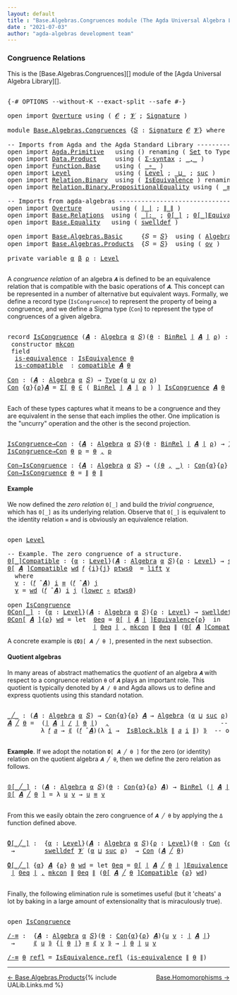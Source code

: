 ```yaml
---
layout: default
title : "Base.Algebras.Congruences module (The Agda Universal Algebra Library)"
date : "2021-07-03"
author: "agda-algebras development team"
---
```


### <a id="congruence-relations">Congruence Relations</a>

This is the [Base.Algebras.Congruences][] module of the [Agda Universal Algebra Library][].

<pre class="Agda">

<a id="333" class="Symbol">{-#</a> <a id="337" class="Keyword">OPTIONS</a> <a id="345" class="Pragma">--without-K</a> <a id="357" class="Pragma">--exact-split</a> <a id="371" class="Pragma">--safe</a> <a id="378" class="Symbol">#-}</a>

<a id="383" class="Keyword">open</a> <a id="388" class="Keyword">import</a> <a id="395" href="Overture.html" class="Module">Overture</a> <a id="404" class="Keyword">using</a> <a id="410" class="Symbol">(</a> <a id="412" href="Overture.Signatures.html#520" class="Generalizable">𝓞</a> <a id="414" class="Symbol">;</a> <a id="416" href="Overture.Signatures.html#522" class="Generalizable">𝓥</a> <a id="418" class="Symbol">;</a> <a id="420" href="Overture.Signatures.html#3171" class="Function">Signature</a> <a id="430" class="Symbol">)</a>

<a id="433" class="Keyword">module</a> <a id="440" href="Base.Algebras.Congruences.html" class="Module">Base.Algebras.Congruences</a> <a id="466" class="Symbol">{</a><a id="467" href="Base.Algebras.Congruences.html#467" class="Bound">𝑆</a> <a id="469" class="Symbol">:</a> <a id="471" href="Overture.Signatures.html#3171" class="Function">Signature</a> <a id="481" href="Overture.Signatures.html#520" class="Generalizable">𝓞</a> <a id="483" href="Overture.Signatures.html#522" class="Generalizable">𝓥</a><a id="484" class="Symbol">}</a> <a id="486" class="Keyword">where</a>

<a id="493" class="Comment">-- Imports from Agda and the Agda Standard Library ------------------------------</a>
<a id="575" class="Keyword">open</a> <a id="580" class="Keyword">import</a> <a id="587" href="Agda.Primitive.html" class="Module">Agda.Primitive</a>   <a id="604" class="Keyword">using</a> <a id="610" class="Symbol">()</a> <a id="613" class="Keyword">renaming</a> <a id="622" class="Symbol">(</a> <a id="624" href="Agda.Primitive.html#326" class="Primitive">Set</a> <a id="628" class="Symbol">to</a> <a id="631" class="Primitive">Type</a> <a id="636" class="Symbol">)</a>
<a id="638" class="Keyword">open</a> <a id="643" class="Keyword">import</a> <a id="650" href="Data.Product.html" class="Module">Data.Product</a>     <a id="667" class="Keyword">using</a> <a id="673" class="Symbol">(</a> <a id="675" href="Data.Product.html#916" class="Function">Σ-syntax</a> <a id="684" class="Symbol">;</a> <a id="686" href="Agda.Builtin.Sigma.html#236" class="InductiveConstructor Operator">_,_</a> <a id="690" class="Symbol">)</a>
<a id="692" class="Keyword">open</a> <a id="697" class="Keyword">import</a> <a id="704" href="Function.Base.html" class="Module">Function.Base</a>    <a id="721" class="Keyword">using</a> <a id="727" class="Symbol">(</a> <a id="729" href="Function.Base.html#1031" class="Function Operator">_∘_</a> <a id="733" class="Symbol">)</a>
<a id="735" class="Keyword">open</a> <a id="740" class="Keyword">import</a> <a id="747" href="Level.html" class="Module">Level</a>            <a id="764" class="Keyword">using</a> <a id="770" class="Symbol">(</a> <a id="772" href="Agda.Primitive.html#597" class="Postulate">Level</a> <a id="778" class="Symbol">;</a> <a id="780" href="Agda.Primitive.html#810" class="Primitive Operator">_⊔_</a> <a id="784" class="Symbol">;</a> <a id="786" href="Agda.Primitive.html#780" class="Primitive">suc</a> <a id="790" class="Symbol">)</a>
<a id="792" class="Keyword">open</a> <a id="797" class="Keyword">import</a> <a id="804" href="Relation.Binary.html" class="Module">Relation.Binary</a>  <a id="821" class="Keyword">using</a> <a id="827" class="Symbol">(</a> <a id="829" href="Relation.Binary.Structures.html#1522" class="Record">IsEquivalence</a> <a id="843" class="Symbol">)</a> <a id="845" class="Keyword">renaming</a> <a id="854" class="Symbol">(</a> <a id="856" href="Relation.Binary.Core.html#882" class="Function">Rel</a> <a id="860" class="Symbol">to</a> <a id="863" class="Function">BinRel</a> <a id="870" class="Symbol">)</a>
<a id="872" class="Keyword">open</a> <a id="877" class="Keyword">import</a> <a id="884" href="Relation.Binary.PropositionalEquality.html" class="Module">Relation.Binary.PropositionalEquality</a> <a id="922" class="Keyword">using</a> <a id="928" class="Symbol">(</a> <a id="930" href="Agda.Builtin.Equality.html#151" class="Datatype Operator">_≡_</a> <a id="934" class="Symbol">;</a> <a id="936" href="Agda.Builtin.Equality.html#208" class="InductiveConstructor">refl</a> <a id="941" class="Symbol">)</a>

<a id="944" class="Comment">-- Imports from agda-algebras ---------------------------------------------------</a>
<a id="1026" class="Keyword">open</a> <a id="1031" class="Keyword">import</a> <a id="1038" href="Overture.html" class="Module">Overture</a>        <a id="1054" class="Keyword">using</a> <a id="1060" class="Symbol">(</a> <a id="1062" href="Overture.Basic.html#4303" class="Function Operator">∣_∣</a> <a id="1066" class="Symbol">;</a> <a id="1068" href="Overture.Basic.html#4341" class="Function Operator">∥_∥</a> <a id="1072" class="Symbol">)</a>
<a id="1074" class="Keyword">open</a> <a id="1079" class="Keyword">import</a> <a id="1086" href="Base.Relations.html" class="Module">Base.Relations</a>  <a id="1102" class="Keyword">using</a> <a id="1108" class="Symbol">(</a> <a id="1110" href="Base.Relations.Discrete.html#6212" class="Function Operator">_|:_</a> <a id="1115" class="Symbol">;</a> <a id="1117" href="Base.Relations.Discrete.html#4698" class="Function Operator">0[_]</a> <a id="1122" class="Symbol">;</a> <a id="1124" href="Base.Relations.Quotients.html#7164" class="Function Operator">0[_]Equivalence</a> <a id="1140" class="Symbol">;</a> <a id="1142" href="Base.Relations.Quotients.html#5210" class="Function Operator">_/_</a> <a id="1146" class="Symbol">;</a> <a id="1148" href="Base.Relations.Quotients.html#5437" class="Function Operator">⟪_⟫</a> <a id="1152" class="Symbol">;</a> <a id="1154" href="Base.Relations.Quotients.html#4713" class="Record">IsBlock</a> <a id="1162" class="Symbol">)</a>
<a id="1164" class="Keyword">open</a> <a id="1169" class="Keyword">import</a> <a id="1176" href="Base.Equality.html" class="Module">Base.Equality</a>   <a id="1192" class="Keyword">using</a> <a id="1198" class="Symbol">(</a> <a id="1200" href="Base.Equality.Welldefined.html#2509" class="Function">swelldef</a> <a id="1209" class="Symbol">)</a>

<a id="1212" class="Keyword">open</a> <a id="1217" class="Keyword">import</a> <a id="1224" href="Base.Algebras.Basic.html" class="Module">Base.Algebras.Basic</a>     <a id="1248" class="Symbol">{</a><a id="1249" class="Argument">𝑆</a> <a id="1251" class="Symbol">=</a> <a id="1253" href="Base.Algebras.Congruences.html#467" class="Bound">𝑆</a><a id="1254" class="Symbol">}</a>  <a id="1257" class="Keyword">using</a> <a id="1263" class="Symbol">(</a> <a id="1265" href="Base.Algebras.Basic.html#3051" class="Function">Algebra</a> <a id="1273" class="Symbol">;</a> <a id="1275" href="Base.Algebras.Basic.html#9230" class="Function">compatible</a> <a id="1286" class="Symbol">;</a> <a id="1288" href="Base.Algebras.Basic.html#6152" class="Function Operator">_̂_</a> <a id="1292" class="Symbol">)</a>
<a id="1294" class="Keyword">open</a> <a id="1299" class="Keyword">import</a> <a id="1306" href="Base.Algebras.Products.html" class="Module">Base.Algebras.Products</a>  <a id="1330" class="Symbol">{</a><a id="1331" class="Argument">𝑆</a> <a id="1333" class="Symbol">=</a> <a id="1335" href="Base.Algebras.Congruences.html#467" class="Bound">𝑆</a><a id="1336" class="Symbol">}</a>  <a id="1339" class="Keyword">using</a> <a id="1345" class="Symbol">(</a> <a id="1347" href="Base.Algebras.Products.html#3109" class="Function">ov</a> <a id="1350" class="Symbol">)</a>

<a id="1353" class="Keyword">private</a> <a id="1361" class="Keyword">variable</a> <a id="1370" href="Base.Algebras.Congruences.html#1370" class="Generalizable">α</a> <a id="1372" href="Base.Algebras.Congruences.html#1372" class="Generalizable">β</a> <a id="1374" href="Base.Algebras.Congruences.html#1374" class="Generalizable">ρ</a> <a id="1376" class="Symbol">:</a> <a id="1378" href="Agda.Primitive.html#597" class="Postulate">Level</a>

</pre>

A *congruence relation* of an algebra `𝑨` is defined to be an equivalence relation
that is compatible with the basic operations of `𝑨`.  This concept can be
represented in a number of alternative but equivalent ways.
Formally, we define a record type (`IsCongruence`) to represent the property of
being a congruence, and we define a Sigma type (`Con`) to represent the type of
congruences of a given algebra.

<pre class="Agda">

<a id="1821" class="Keyword">record</a> <a id="IsCongruence"></a><a id="1828" href="Base.Algebras.Congruences.html#1828" class="Record">IsCongruence</a> <a id="1841" class="Symbol">(</a><a id="1842" href="Base.Algebras.Congruences.html#1842" class="Bound">𝑨</a> <a id="1844" class="Symbol">:</a> <a id="1846" href="Base.Algebras.Basic.html#3051" class="Function">Algebra</a> <a id="1854" href="Base.Algebras.Congruences.html#1370" class="Generalizable">α</a> <a id="1856" href="Base.Algebras.Congruences.html#467" class="Bound">𝑆</a><a id="1857" class="Symbol">)(</a><a id="1859" href="Base.Algebras.Congruences.html#1859" class="Bound">θ</a> <a id="1861" class="Symbol">:</a> <a id="1863" href="Base.Algebras.Congruences.html#863" class="Function">BinRel</a> <a id="1870" href="Overture.Basic.html#4303" class="Function Operator">∣</a> <a id="1872" href="Base.Algebras.Congruences.html#1842" class="Bound">𝑨</a> <a id="1874" href="Overture.Basic.html#4303" class="Function Operator">∣</a> <a id="1876" href="Base.Algebras.Congruences.html#1374" class="Generalizable">ρ</a><a id="1877" class="Symbol">)</a> <a id="1879" class="Symbol">:</a> <a id="1881" href="Base.Algebras.Congruences.html#631" class="Primitive">Type</a><a id="1885" class="Symbol">(</a><a id="1886" href="Base.Algebras.Products.html#3109" class="Function">ov</a> <a id="1889" href="Base.Algebras.Congruences.html#1876" class="Bound">ρ</a> <a id="1891" href="Agda.Primitive.html#810" class="Primitive Operator">⊔</a> <a id="1893" href="Base.Algebras.Congruences.html#1854" class="Bound">α</a><a id="1894" class="Symbol">)</a>  <a id="1897" class="Keyword">where</a>
 <a id="1904" class="Keyword">constructor</a> <a id="mkcon"></a><a id="1916" href="Base.Algebras.Congruences.html#1916" class="InductiveConstructor">mkcon</a>
 <a id="1923" class="Keyword">field</a>
  <a id="IsCongruence.is-equivalence"></a><a id="1931" href="Base.Algebras.Congruences.html#1931" class="Field">is-equivalence</a> <a id="1946" class="Symbol">:</a> <a id="1948" href="Relation.Binary.Structures.html#1522" class="Record">IsEquivalence</a> <a id="1962" href="Base.Algebras.Congruences.html#1859" class="Bound">θ</a>
  <a id="IsCongruence.is-compatible"></a><a id="1966" href="Base.Algebras.Congruences.html#1966" class="Field">is-compatible</a>  <a id="1981" class="Symbol">:</a> <a id="1983" href="Base.Algebras.Basic.html#9230" class="Function">compatible</a> <a id="1994" href="Base.Algebras.Congruences.html#1842" class="Bound">𝑨</a> <a id="1996" href="Base.Algebras.Congruences.html#1859" class="Bound">θ</a>

<a id="Con"></a><a id="1999" href="Base.Algebras.Congruences.html#1999" class="Function">Con</a> <a id="2003" class="Symbol">:</a> <a id="2005" class="Symbol">(</a><a id="2006" href="Base.Algebras.Congruences.html#2006" class="Bound">𝑨</a> <a id="2008" class="Symbol">:</a> <a id="2010" href="Base.Algebras.Basic.html#3051" class="Function">Algebra</a> <a id="2018" href="Base.Algebras.Congruences.html#1370" class="Generalizable">α</a> <a id="2020" href="Base.Algebras.Congruences.html#467" class="Bound">𝑆</a><a id="2021" class="Symbol">)</a> <a id="2023" class="Symbol">→</a> <a id="2025" href="Base.Algebras.Congruences.html#631" class="Primitive">Type</a><a id="2029" class="Symbol">(</a><a id="2030" href="Base.Algebras.Congruences.html#1370" class="Generalizable">α</a> <a id="2032" href="Agda.Primitive.html#810" class="Primitive Operator">⊔</a> <a id="2034" href="Base.Algebras.Products.html#3109" class="Function">ov</a> <a id="2037" href="Base.Algebras.Congruences.html#1374" class="Generalizable">ρ</a><a id="2038" class="Symbol">)</a>
<a id="2040" href="Base.Algebras.Congruences.html#1999" class="Function">Con</a> <a id="2044" class="Symbol">{</a><a id="2045" href="Base.Algebras.Congruences.html#2045" class="Bound">α</a><a id="2046" class="Symbol">}{</a><a id="2048" href="Base.Algebras.Congruences.html#2048" class="Bound">ρ</a><a id="2049" class="Symbol">}</a><a id="2050" href="Base.Algebras.Congruences.html#2050" class="Bound">𝑨</a> <a id="2052" class="Symbol">=</a> <a id="2054" href="Data.Product.html#916" class="Function">Σ[</a> <a id="2057" href="Base.Algebras.Congruences.html#2057" class="Bound">θ</a> <a id="2059" href="Data.Product.html#916" class="Function">∈</a> <a id="2061" class="Symbol">(</a> <a id="2063" href="Base.Algebras.Congruences.html#863" class="Function">BinRel</a> <a id="2070" href="Overture.Basic.html#4303" class="Function Operator">∣</a> <a id="2072" href="Base.Algebras.Congruences.html#2050" class="Bound">𝑨</a> <a id="2074" href="Overture.Basic.html#4303" class="Function Operator">∣</a> <a id="2076" href="Base.Algebras.Congruences.html#2048" class="Bound">ρ</a> <a id="2078" class="Symbol">)</a> <a id="2080" href="Data.Product.html#916" class="Function">]</a> <a id="2082" href="Base.Algebras.Congruences.html#1828" class="Record">IsCongruence</a> <a id="2095" href="Base.Algebras.Congruences.html#2050" class="Bound">𝑨</a> <a id="2097" href="Base.Algebras.Congruences.html#2057" class="Bound">θ</a>

</pre>

Each of these types captures what it means to be a congruence and they are
equivalent in the sense that each implies the other. One implication is the
"uncurry" operation and the other is the second projection.

<pre class="Agda">

<a id="IsCongruence→Con"></a><a id="2338" href="Base.Algebras.Congruences.html#2338" class="Function">IsCongruence→Con</a> <a id="2355" class="Symbol">:</a> <a id="2357" class="Symbol">{</a><a id="2358" href="Base.Algebras.Congruences.html#2358" class="Bound">𝑨</a> <a id="2360" class="Symbol">:</a> <a id="2362" href="Base.Algebras.Basic.html#3051" class="Function">Algebra</a> <a id="2370" href="Base.Algebras.Congruences.html#1370" class="Generalizable">α</a> <a id="2372" href="Base.Algebras.Congruences.html#467" class="Bound">𝑆</a><a id="2373" class="Symbol">}(</a><a id="2375" href="Base.Algebras.Congruences.html#2375" class="Bound">θ</a> <a id="2377" class="Symbol">:</a> <a id="2379" href="Base.Algebras.Congruences.html#863" class="Function">BinRel</a> <a id="2386" href="Overture.Basic.html#4303" class="Function Operator">∣</a> <a id="2388" href="Base.Algebras.Congruences.html#2358" class="Bound">𝑨</a> <a id="2390" href="Overture.Basic.html#4303" class="Function Operator">∣</a> <a id="2392" href="Base.Algebras.Congruences.html#1374" class="Generalizable">ρ</a><a id="2393" class="Symbol">)</a> <a id="2395" class="Symbol">→</a> <a id="2397" href="Base.Algebras.Congruences.html#1828" class="Record">IsCongruence</a> <a id="2410" href="Base.Algebras.Congruences.html#2358" class="Bound">𝑨</a> <a id="2412" href="Base.Algebras.Congruences.html#2375" class="Bound">θ</a> <a id="2414" class="Symbol">→</a> <a id="2416" href="Base.Algebras.Congruences.html#1999" class="Function">Con</a> <a id="2420" href="Base.Algebras.Congruences.html#2358" class="Bound">𝑨</a>
<a id="2422" href="Base.Algebras.Congruences.html#2338" class="Function">IsCongruence→Con</a> <a id="2439" href="Base.Algebras.Congruences.html#2439" class="Bound">θ</a> <a id="2441" href="Base.Algebras.Congruences.html#2441" class="Bound">p</a> <a id="2443" class="Symbol">=</a> <a id="2445" href="Base.Algebras.Congruences.html#2439" class="Bound">θ</a> <a id="2447" href="Agda.Builtin.Sigma.html#236" class="InductiveConstructor Operator">,</a> <a id="2449" href="Base.Algebras.Congruences.html#2441" class="Bound">p</a>

<a id="Con→IsCongruence"></a><a id="2452" href="Base.Algebras.Congruences.html#2452" class="Function">Con→IsCongruence</a> <a id="2469" class="Symbol">:</a> <a id="2471" class="Symbol">{</a><a id="2472" href="Base.Algebras.Congruences.html#2472" class="Bound">𝑨</a> <a id="2474" class="Symbol">:</a> <a id="2476" href="Base.Algebras.Basic.html#3051" class="Function">Algebra</a> <a id="2484" href="Base.Algebras.Congruences.html#1370" class="Generalizable">α</a> <a id="2486" href="Base.Algebras.Congruences.html#467" class="Bound">𝑆</a><a id="2487" class="Symbol">}</a> <a id="2489" class="Symbol">→</a> <a id="2491" class="Symbol">(</a><a id="2492" href="Base.Algebras.Congruences.html#2492" class="Bound">(</a><a id="2493" href="Base.Algebras.Congruences.html#2493" class="Bound">θ</a> <a id="2495" href="Agda.Builtin.Sigma.html#236" class="InductiveConstructor Operator">,</a> <a id="2497" href="Base.Algebras.Congruences.html#2492" class="Bound">_)</a> <a id="2500" class="Symbol">:</a> <a id="2502" href="Base.Algebras.Congruences.html#1999" class="Function">Con</a><a id="2505" class="Symbol">{</a><a id="2506" href="Base.Algebras.Congruences.html#1370" class="Generalizable">α</a><a id="2507" class="Symbol">}{</a><a id="2509" href="Base.Algebras.Congruences.html#1374" class="Generalizable">ρ</a><a id="2510" class="Symbol">}</a> <a id="2512" href="Base.Algebras.Congruences.html#2472" class="Bound">𝑨</a><a id="2513" class="Symbol">)</a> <a id="2515" class="Symbol">→</a> <a id="2517" href="Base.Algebras.Congruences.html#1828" class="Record">IsCongruence</a> <a id="2530" href="Base.Algebras.Congruences.html#2472" class="Bound">𝑨</a> <a id="2532" href="Base.Algebras.Congruences.html#2493" class="Bound">θ</a>
<a id="2534" href="Base.Algebras.Congruences.html#2452" class="Function">Con→IsCongruence</a> <a id="2551" href="Base.Algebras.Congruences.html#2551" class="Bound">θ</a> <a id="2553" class="Symbol">=</a> <a id="2555" href="Overture.Basic.html#4341" class="Function Operator">∥</a> <a id="2557" href="Base.Algebras.Congruences.html#2551" class="Bound">θ</a> <a id="2559" href="Overture.Basic.html#4341" class="Function Operator">∥</a>
</pre>


#### <a id="example">Example</a>

We now defined the *zero relation* `0[_]` and build the *trivial congruence*,
which has `0[_]` as its underlying relation. Observe that `0[_]` is equivalent to
the identity relation `≡` and is obviously an equivalence relation.

<pre class="Agda">

<a id="2851" class="Keyword">open</a> <a id="2856" href="Level.html" class="Module">Level</a>

<a id="2863" class="Comment">-- Example. The zero congruence of a structure.</a>
<a id="0[_]Compatible"></a><a id="2911" href="Base.Algebras.Congruences.html#2911" class="Function Operator">0[_]Compatible</a> <a id="2926" class="Symbol">:</a> <a id="2928" class="Symbol">{</a><a id="2929" href="Base.Algebras.Congruences.html#2929" class="Bound">α</a> <a id="2931" class="Symbol">:</a> <a id="2933" href="Agda.Primitive.html#597" class="Postulate">Level</a><a id="2938" class="Symbol">}(</a><a id="2940" href="Base.Algebras.Congruences.html#2940" class="Bound">𝑨</a> <a id="2942" class="Symbol">:</a> <a id="2944" href="Base.Algebras.Basic.html#3051" class="Function">Algebra</a> <a id="2952" href="Base.Algebras.Congruences.html#2929" class="Bound">α</a> <a id="2954" href="Base.Algebras.Congruences.html#467" class="Bound">𝑆</a><a id="2955" class="Symbol">){</a><a id="2957" href="Base.Algebras.Congruences.html#2957" class="Bound">ρ</a> <a id="2959" class="Symbol">:</a> <a id="2961" href="Agda.Primitive.html#597" class="Postulate">Level</a><a id="2966" class="Symbol">}</a> <a id="2968" class="Symbol">→</a> <a id="2970" href="Base.Equality.Welldefined.html#2509" class="Function">swelldef</a> <a id="2979" href="Base.Algebras.Congruences.html#483" class="Bound">𝓥</a> <a id="2981" href="Base.Algebras.Congruences.html#2929" class="Bound">α</a> <a id="2983" class="Symbol">→</a> <a id="2985" class="Symbol">(</a><a id="2986" href="Base.Algebras.Congruences.html#2986" class="Bound">𝑓</a> <a id="2988" class="Symbol">:</a> <a id="2990" href="Overture.Basic.html#4303" class="Function Operator">∣</a> <a id="2992" href="Base.Algebras.Congruences.html#467" class="Bound">𝑆</a> <a id="2994" href="Overture.Basic.html#4303" class="Function Operator">∣</a><a id="2995" class="Symbol">)</a> <a id="2997" class="Symbol">→</a> <a id="2999" class="Symbol">(</a><a id="3000" href="Base.Algebras.Congruences.html#2986" class="Bound">𝑓</a> <a id="3002" href="Base.Algebras.Basic.html#6152" class="Function Operator">̂</a> <a id="3004" href="Base.Algebras.Congruences.html#2940" class="Bound">𝑨</a><a id="3005" class="Symbol">)</a> <a id="3007" href="Base.Relations.Discrete.html#6212" class="Function Operator">|:</a> <a id="3010" class="Symbol">(</a><a id="3011" href="Base.Relations.Discrete.html#4698" class="Function Operator">0[</a> <a id="3014" href="Overture.Basic.html#4303" class="Function Operator">∣</a> <a id="3016" href="Base.Algebras.Congruences.html#2940" class="Bound">𝑨</a> <a id="3018" href="Overture.Basic.html#4303" class="Function Operator">∣</a> <a id="3020" href="Base.Relations.Discrete.html#4698" class="Function Operator">]</a><a id="3021" class="Symbol">{</a><a id="3022" href="Base.Algebras.Congruences.html#2957" class="Bound">ρ</a><a id="3023" class="Symbol">})</a>
<a id="3026" href="Base.Algebras.Congruences.html#2911" class="Function Operator">0[</a> <a id="3029" href="Base.Algebras.Congruences.html#3029" class="Bound">𝑨</a> <a id="3031" href="Base.Algebras.Congruences.html#2911" class="Function Operator">]Compatible</a> <a id="3043" href="Base.Algebras.Congruences.html#3043" class="Bound">wd</a> <a id="3046" href="Base.Algebras.Congruences.html#3046" class="Bound">𝑓</a> <a id="3048" class="Symbol">{</a><a id="3049" href="Base.Algebras.Congruences.html#3049" class="Bound">i</a><a id="3050" class="Symbol">}{</a><a id="3052" href="Base.Algebras.Congruences.html#3052" class="Bound">j</a><a id="3053" class="Symbol">}</a> <a id="3055" href="Base.Algebras.Congruences.html#3055" class="Bound">ptws0</a>  <a id="3062" class="Symbol">=</a> <a id="3064" href="Level.html#457" class="InductiveConstructor">lift</a> <a id="3069" href="Base.Algebras.Congruences.html#3081" class="Function">γ</a>
  <a id="3073" class="Keyword">where</a>
  <a id="3081" href="Base.Algebras.Congruences.html#3081" class="Function">γ</a> <a id="3083" class="Symbol">:</a> <a id="3085" class="Symbol">(</a><a id="3086" href="Base.Algebras.Congruences.html#3046" class="Bound">𝑓</a> <a id="3088" href="Base.Algebras.Basic.html#6152" class="Function Operator">̂</a> <a id="3090" href="Base.Algebras.Congruences.html#3029" class="Bound">𝑨</a><a id="3091" class="Symbol">)</a> <a id="3093" href="Base.Algebras.Congruences.html#3049" class="Bound">i</a> <a id="3095" href="Agda.Builtin.Equality.html#151" class="Datatype Operator">≡</a> <a id="3097" class="Symbol">(</a><a id="3098" href="Base.Algebras.Congruences.html#3046" class="Bound">𝑓</a> <a id="3100" href="Base.Algebras.Basic.html#6152" class="Function Operator">̂</a> <a id="3102" href="Base.Algebras.Congruences.html#3029" class="Bound">𝑨</a><a id="3103" class="Symbol">)</a> <a id="3105" href="Base.Algebras.Congruences.html#3052" class="Bound">j</a>
  <a id="3109" href="Base.Algebras.Congruences.html#3081" class="Function">γ</a> <a id="3111" class="Symbol">=</a> <a id="3113" href="Base.Algebras.Congruences.html#3043" class="Bound">wd</a> <a id="3116" class="Symbol">(</a><a id="3117" href="Base.Algebras.Congruences.html#3046" class="Bound">𝑓</a> <a id="3119" href="Base.Algebras.Basic.html#6152" class="Function Operator">̂</a> <a id="3121" href="Base.Algebras.Congruences.html#3029" class="Bound">𝑨</a><a id="3122" class="Symbol">)</a> <a id="3124" href="Base.Algebras.Congruences.html#3049" class="Bound">i</a> <a id="3126" href="Base.Algebras.Congruences.html#3052" class="Bound">j</a> <a id="3128" class="Symbol">(</a><a id="3129" href="Level.html#470" class="Field">lower</a> <a id="3135" href="Function.Base.html#1031" class="Function Operator">∘</a> <a id="3137" href="Base.Algebras.Congruences.html#3055" class="Bound">ptws0</a><a id="3142" class="Symbol">)</a>

<a id="3145" class="Keyword">open</a> <a id="3150" href="Base.Algebras.Congruences.html#1828" class="Module">IsCongruence</a>
<a id="0Con[_]"></a><a id="3163" href="Base.Algebras.Congruences.html#3163" class="Function Operator">0Con[_]</a> <a id="3171" class="Symbol">:</a> <a id="3173" class="Symbol">{</a><a id="3174" href="Base.Algebras.Congruences.html#3174" class="Bound">α</a> <a id="3176" class="Symbol">:</a> <a id="3178" href="Agda.Primitive.html#597" class="Postulate">Level</a><a id="3183" class="Symbol">}(</a><a id="3185" href="Base.Algebras.Congruences.html#3185" class="Bound">𝑨</a> <a id="3187" class="Symbol">:</a> <a id="3189" href="Base.Algebras.Basic.html#3051" class="Function">Algebra</a> <a id="3197" href="Base.Algebras.Congruences.html#3174" class="Bound">α</a> <a id="3199" href="Base.Algebras.Congruences.html#467" class="Bound">𝑆</a><a id="3200" class="Symbol">){</a><a id="3202" href="Base.Algebras.Congruences.html#3202" class="Bound">ρ</a> <a id="3204" class="Symbol">:</a> <a id="3206" href="Agda.Primitive.html#597" class="Postulate">Level</a><a id="3211" class="Symbol">}</a> <a id="3213" class="Symbol">→</a> <a id="3215" href="Base.Equality.Welldefined.html#2509" class="Function">swelldef</a> <a id="3224" href="Base.Algebras.Congruences.html#483" class="Bound">𝓥</a> <a id="3226" href="Base.Algebras.Congruences.html#3174" class="Bound">α</a> <a id="3228" class="Symbol">→</a> <a id="3230" href="Base.Algebras.Congruences.html#1999" class="Function">Con</a><a id="3233" class="Symbol">{</a><a id="3234" href="Base.Algebras.Congruences.html#3174" class="Bound">α</a><a id="3235" class="Symbol">}{</a><a id="3237" href="Base.Algebras.Congruences.html#3174" class="Bound">α</a> <a id="3239" href="Agda.Primitive.html#810" class="Primitive Operator">⊔</a> <a id="3241" href="Base.Algebras.Congruences.html#3202" class="Bound">ρ</a><a id="3242" class="Symbol">}</a> <a id="3244" href="Base.Algebras.Congruences.html#3185" class="Bound">𝑨</a>
<a id="3246" href="Base.Algebras.Congruences.html#3163" class="Function Operator">0Con[</a> <a id="3252" href="Base.Algebras.Congruences.html#3252" class="Bound">𝑨</a> <a id="3254" href="Base.Algebras.Congruences.html#3163" class="Function Operator">]</a><a id="3255" class="Symbol">{</a><a id="3256" href="Base.Algebras.Congruences.html#3256" class="Bound">ρ</a><a id="3257" class="Symbol">}</a> <a id="3259" href="Base.Algebras.Congruences.html#3259" class="Bound">wd</a> <a id="3262" class="Symbol">=</a> <a id="3264" class="Keyword">let</a>  <a id="3269" href="Base.Algebras.Congruences.html#3269" class="Bound">0eq</a> <a id="3273" class="Symbol">=</a> <a id="3275" href="Base.Relations.Quotients.html#7164" class="Function Operator">0[</a> <a id="3278" href="Overture.Basic.html#4303" class="Function Operator">∣</a> <a id="3280" href="Base.Algebras.Congruences.html#3252" class="Bound">𝑨</a> <a id="3282" href="Overture.Basic.html#4303" class="Function Operator">∣</a> <a id="3284" href="Base.Relations.Quotients.html#7164" class="Function Operator">]Equivalence</a><a id="3296" class="Symbol">{</a><a id="3297" href="Base.Algebras.Congruences.html#3256" class="Bound">ρ</a><a id="3298" class="Symbol">}</a>  <a id="3301" class="Keyword">in</a>
                       <a id="3327" href="Overture.Basic.html#4303" class="Function Operator">∣</a> <a id="3329" href="Base.Algebras.Congruences.html#3269" class="Bound">0eq</a> <a id="3333" href="Overture.Basic.html#4303" class="Function Operator">∣</a> <a id="3335" href="Agda.Builtin.Sigma.html#236" class="InductiveConstructor Operator">,</a> <a id="3337" href="Base.Algebras.Congruences.html#1916" class="InductiveConstructor">mkcon</a> <a id="3343" href="Overture.Basic.html#4341" class="Function Operator">∥</a> <a id="3345" href="Base.Algebras.Congruences.html#3269" class="Bound">0eq</a> <a id="3349" href="Overture.Basic.html#4341" class="Function Operator">∥</a> <a id="3351" class="Symbol">(</a><a id="3352" href="Base.Algebras.Congruences.html#2911" class="Function Operator">0[</a> <a id="3355" href="Base.Algebras.Congruences.html#3252" class="Bound">𝑨</a> <a id="3357" href="Base.Algebras.Congruences.html#2911" class="Function Operator">]Compatible</a> <a id="3369" href="Base.Algebras.Congruences.html#3259" class="Bound">wd</a><a id="3371" class="Symbol">)</a>
</pre>

A concrete example is `⟪𝟎⟫[ 𝑨 ╱ θ ]`, presented in the next subsection.


#### <a id="quotient-algebras">Quotient algebras</a>

In many areas of abstract mathematics the *quotient* of an algebra `𝑨` with
respect to a congruence relation `θ` of `𝑨` plays an important role. This quotient
is typically denoted by `𝑨 / θ` and Agda allows us to define and express quotients
using this standard notation.

<pre class="Agda">

<a id="_╱_"></a><a id="3800" href="Base.Algebras.Congruences.html#3800" class="Function Operator">_╱_</a> <a id="3804" class="Symbol">:</a> <a id="3806" class="Symbol">(</a><a id="3807" href="Base.Algebras.Congruences.html#3807" class="Bound">𝑨</a> <a id="3809" class="Symbol">:</a> <a id="3811" href="Base.Algebras.Basic.html#3051" class="Function">Algebra</a> <a id="3819" href="Base.Algebras.Congruences.html#1370" class="Generalizable">α</a> <a id="3821" href="Base.Algebras.Congruences.html#467" class="Bound">𝑆</a><a id="3822" class="Symbol">)</a> <a id="3824" class="Symbol">→</a> <a id="3826" href="Base.Algebras.Congruences.html#1999" class="Function">Con</a><a id="3829" class="Symbol">{</a><a id="3830" href="Base.Algebras.Congruences.html#1370" class="Generalizable">α</a><a id="3831" class="Symbol">}{</a><a id="3833" href="Base.Algebras.Congruences.html#1374" class="Generalizable">ρ</a><a id="3834" class="Symbol">}</a> <a id="3836" href="Base.Algebras.Congruences.html#3807" class="Bound">𝑨</a> <a id="3838" class="Symbol">→</a> <a id="3840" href="Base.Algebras.Basic.html#3051" class="Function">Algebra</a> <a id="3848" class="Symbol">(</a><a id="3849" href="Base.Algebras.Congruences.html#1370" class="Generalizable">α</a> <a id="3851" href="Agda.Primitive.html#810" class="Primitive Operator">⊔</a> <a id="3853" href="Agda.Primitive.html#780" class="Primitive">suc</a> <a id="3857" href="Base.Algebras.Congruences.html#1374" class="Generalizable">ρ</a><a id="3858" class="Symbol">)</a> <a id="3860" href="Base.Algebras.Congruences.html#467" class="Bound">𝑆</a>
<a id="3862" href="Base.Algebras.Congruences.html#3862" class="Bound">𝑨</a> <a id="3864" href="Base.Algebras.Congruences.html#3800" class="Function Operator">╱</a> <a id="3866" href="Base.Algebras.Congruences.html#3866" class="Bound">θ</a> <a id="3868" class="Symbol">=</a>  <a id="3871" class="Symbol">(</a><a id="3872" href="Overture.Basic.html#4303" class="Function Operator">∣</a> <a id="3874" href="Base.Algebras.Congruences.html#3862" class="Bound">𝑨</a> <a id="3876" href="Overture.Basic.html#4303" class="Function Operator">∣</a> <a id="3878" href="Base.Relations.Quotients.html#5210" class="Function Operator">/</a> <a id="3880" href="Overture.Basic.html#4303" class="Function Operator">∣</a> <a id="3882" href="Base.Algebras.Congruences.html#3866" class="Bound">θ</a> <a id="3884" href="Overture.Basic.html#4303" class="Function Operator">∣</a><a id="3885" class="Symbol">)</a>  <a id="3888" href="Agda.Builtin.Sigma.html#236" class="InductiveConstructor Operator">,</a>                              <a id="3919" class="Comment">-- domain of quotient algebra</a>
         <a id="3958" class="Symbol">λ</a> <a id="3960" href="Base.Algebras.Congruences.html#3960" class="Bound">𝑓</a> <a id="3962" href="Base.Algebras.Congruences.html#3962" class="Bound">𝑎</a> <a id="3964" class="Symbol">→</a> <a id="3966" href="Base.Relations.Quotients.html#5437" class="Function Operator">⟪</a> <a id="3968" class="Symbol">(</a><a id="3969" href="Base.Algebras.Congruences.html#3960" class="Bound">𝑓</a> <a id="3971" href="Base.Algebras.Basic.html#6152" class="Function Operator">̂</a> <a id="3973" href="Base.Algebras.Congruences.html#3862" class="Bound">𝑨</a><a id="3974" class="Symbol">)(λ</a> <a id="3978" href="Base.Algebras.Congruences.html#3978" class="Bound">i</a> <a id="3980" class="Symbol">→</a>  <a id="3983" href="Base.Relations.Quotients.html#4845" class="Field">IsBlock.blk</a> <a id="3995" href="Overture.Basic.html#4341" class="Function Operator">∥</a> <a id="3997" href="Base.Algebras.Congruences.html#3962" class="Bound">𝑎</a> <a id="3999" href="Base.Algebras.Congruences.html#3978" class="Bound">i</a> <a id="4001" href="Overture.Basic.html#4341" class="Function Operator">∥</a><a id="4002" class="Symbol">)</a> <a id="4004" href="Base.Relations.Quotients.html#5437" class="Function Operator">⟫</a>  <a id="4007" class="Comment">-- ops of quotient algebra</a>

</pre>

**Example**. If we adopt the notation `𝟎[ 𝑨 ╱ θ ]` for the zero (or identity)
  relation on the quotient algebra `𝑨 ╱ θ`, then we define the zero relation as
  follows.

<pre class="Agda">

<a id="𝟘[_╱_]"></a><a id="4231" href="Base.Algebras.Congruences.html#4231" class="Function Operator">𝟘[_╱_]</a> <a id="4238" class="Symbol">:</a> <a id="4240" class="Symbol">(</a><a id="4241" href="Base.Algebras.Congruences.html#4241" class="Bound">𝑨</a> <a id="4243" class="Symbol">:</a> <a id="4245" href="Base.Algebras.Basic.html#3051" class="Function">Algebra</a> <a id="4253" href="Base.Algebras.Congruences.html#1370" class="Generalizable">α</a> <a id="4255" href="Base.Algebras.Congruences.html#467" class="Bound">𝑆</a><a id="4256" class="Symbol">)(</a><a id="4258" href="Base.Algebras.Congruences.html#4258" class="Bound">θ</a> <a id="4260" class="Symbol">:</a> <a id="4262" href="Base.Algebras.Congruences.html#1999" class="Function">Con</a><a id="4265" class="Symbol">{</a><a id="4266" href="Base.Algebras.Congruences.html#1370" class="Generalizable">α</a><a id="4267" class="Symbol">}{</a><a id="4269" href="Base.Algebras.Congruences.html#1374" class="Generalizable">ρ</a><a id="4270" class="Symbol">}</a> <a id="4272" href="Base.Algebras.Congruences.html#4241" class="Bound">𝑨</a><a id="4273" class="Symbol">)</a> <a id="4275" class="Symbol">→</a> <a id="4277" href="Base.Algebras.Congruences.html#863" class="Function">BinRel</a> <a id="4284" class="Symbol">(</a><a id="4285" href="Overture.Basic.html#4303" class="Function Operator">∣</a> <a id="4287" href="Base.Algebras.Congruences.html#4241" class="Bound">𝑨</a> <a id="4289" href="Overture.Basic.html#4303" class="Function Operator">∣</a> <a id="4291" href="Base.Relations.Quotients.html#5210" class="Function Operator">/</a> <a id="4293" href="Overture.Basic.html#4303" class="Function Operator">∣</a> <a id="4295" href="Base.Algebras.Congruences.html#4258" class="Bound">θ</a> <a id="4297" href="Overture.Basic.html#4303" class="Function Operator">∣</a><a id="4298" class="Symbol">)(</a><a id="4300" href="Base.Algebras.Congruences.html#1370" class="Generalizable">α</a> <a id="4302" href="Agda.Primitive.html#810" class="Primitive Operator">⊔</a> <a id="4304" href="Agda.Primitive.html#780" class="Primitive">suc</a> <a id="4308" href="Base.Algebras.Congruences.html#1374" class="Generalizable">ρ</a><a id="4309" class="Symbol">)</a>
<a id="4311" href="Base.Algebras.Congruences.html#4231" class="Function Operator">𝟘[</a> <a id="4314" href="Base.Algebras.Congruences.html#4314" class="Bound">𝑨</a> <a id="4316" href="Base.Algebras.Congruences.html#4231" class="Function Operator">╱</a> <a id="4318" href="Base.Algebras.Congruences.html#4318" class="Bound">θ</a> <a id="4320" href="Base.Algebras.Congruences.html#4231" class="Function Operator">]</a> <a id="4322" class="Symbol">=</a> <a id="4324" class="Symbol">λ</a> <a id="4326" href="Base.Algebras.Congruences.html#4326" class="Bound">u</a> <a id="4328" href="Base.Algebras.Congruences.html#4328" class="Bound">v</a> <a id="4330" class="Symbol">→</a> <a id="4332" href="Base.Algebras.Congruences.html#4326" class="Bound">u</a> <a id="4334" href="Agda.Builtin.Equality.html#151" class="Datatype Operator">≡</a> <a id="4336" href="Base.Algebras.Congruences.html#4328" class="Bound">v</a>

</pre>

From this we easily obtain the zero congruence of `𝑨 ╱ θ` by applying the `Δ`
function defined above.

<pre class="Agda">

<a id="𝟎[_╱_]"></a><a id="4468" href="Base.Algebras.Congruences.html#4468" class="Function Operator">𝟎[_╱_]</a> <a id="4475" class="Symbol">:</a>  <a id="4478" class="Symbol">{</a><a id="4479" href="Base.Algebras.Congruences.html#4479" class="Bound">α</a> <a id="4481" class="Symbol">:</a> <a id="4483" href="Agda.Primitive.html#597" class="Postulate">Level</a><a id="4488" class="Symbol">}(</a><a id="4490" href="Base.Algebras.Congruences.html#4490" class="Bound">𝑨</a> <a id="4492" class="Symbol">:</a> <a id="4494" href="Base.Algebras.Basic.html#3051" class="Function">Algebra</a> <a id="4502" href="Base.Algebras.Congruences.html#4479" class="Bound">α</a> <a id="4504" href="Base.Algebras.Congruences.html#467" class="Bound">𝑆</a><a id="4505" class="Symbol">){</a><a id="4507" href="Base.Algebras.Congruences.html#4507" class="Bound">ρ</a> <a id="4509" class="Symbol">:</a> <a id="4511" href="Agda.Primitive.html#597" class="Postulate">Level</a><a id="4516" class="Symbol">}(</a><a id="4518" href="Base.Algebras.Congruences.html#4518" class="Bound">θ</a> <a id="4520" class="Symbol">:</a> <a id="4522" href="Base.Algebras.Congruences.html#1999" class="Function">Con</a> <a id="4526" class="Symbol">{</a><a id="4527" href="Base.Algebras.Congruences.html#4479" class="Bound">α</a><a id="4528" class="Symbol">}{</a><a id="4530" href="Base.Algebras.Congruences.html#4507" class="Bound">ρ</a><a id="4531" class="Symbol">}</a><a id="4532" href="Base.Algebras.Congruences.html#4490" class="Bound">𝑨</a><a id="4533" class="Symbol">)</a>
 <a id="4536" class="Symbol">→</a>        <a id="4545" href="Base.Equality.Welldefined.html#2509" class="Function">swelldef</a> <a id="4554" href="Base.Algebras.Congruences.html#483" class="Bound">𝓥</a> <a id="4556" class="Symbol">(</a><a id="4557" href="Base.Algebras.Congruences.html#4479" class="Bound">α</a> <a id="4559" href="Agda.Primitive.html#810" class="Primitive Operator">⊔</a> <a id="4561" href="Agda.Primitive.html#780" class="Primitive">suc</a> <a id="4565" href="Base.Algebras.Congruences.html#4507" class="Bound">ρ</a><a id="4566" class="Symbol">)</a>  <a id="4569" class="Symbol">→</a> <a id="4571" href="Base.Algebras.Congruences.html#1999" class="Function">Con</a> <a id="4575" class="Symbol">(</a><a id="4576" href="Base.Algebras.Congruences.html#4490" class="Bound">𝑨</a> <a id="4578" href="Base.Algebras.Congruences.html#3800" class="Function Operator">╱</a> <a id="4580" href="Base.Algebras.Congruences.html#4518" class="Bound">θ</a><a id="4581" class="Symbol">)</a>

<a id="4584" href="Base.Algebras.Congruences.html#4468" class="Function Operator">𝟎[_╱_]</a> <a id="4591" class="Symbol">{</a><a id="4592" href="Base.Algebras.Congruences.html#4592" class="Bound">α</a><a id="4593" class="Symbol">}</a> <a id="4595" href="Base.Algebras.Congruences.html#4595" class="Bound">𝑨</a> <a id="4597" class="Symbol">{</a><a id="4598" href="Base.Algebras.Congruences.html#4598" class="Bound">ρ</a><a id="4599" class="Symbol">}</a> <a id="4601" href="Base.Algebras.Congruences.html#4601" class="Bound">θ</a> <a id="4603" href="Base.Algebras.Congruences.html#4603" class="Bound">wd</a> <a id="4606" class="Symbol">=</a> <a id="4608" class="Keyword">let</a> <a id="4612" href="Base.Algebras.Congruences.html#4612" class="Bound">0eq</a> <a id="4616" class="Symbol">=</a> <a id="4618" href="Base.Relations.Quotients.html#7164" class="Function Operator">0[</a> <a id="4621" href="Overture.Basic.html#4303" class="Function Operator">∣</a> <a id="4623" href="Base.Algebras.Congruences.html#4595" class="Bound">𝑨</a> <a id="4625" href="Base.Algebras.Congruences.html#3800" class="Function Operator">╱</a> <a id="4627" href="Base.Algebras.Congruences.html#4601" class="Bound">θ</a> <a id="4629" href="Overture.Basic.html#4303" class="Function Operator">∣</a> <a id="4631" href="Base.Relations.Quotients.html#7164" class="Function Operator">]Equivalence</a>  <a id="4645" class="Keyword">in</a>
 <a id="4649" href="Overture.Basic.html#4303" class="Function Operator">∣</a> <a id="4651" href="Base.Algebras.Congruences.html#4612" class="Bound">0eq</a> <a id="4655" href="Overture.Basic.html#4303" class="Function Operator">∣</a> <a id="4657" href="Agda.Builtin.Sigma.html#236" class="InductiveConstructor Operator">,</a> <a id="4659" href="Base.Algebras.Congruences.html#1916" class="InductiveConstructor">mkcon</a> <a id="4665" href="Overture.Basic.html#4341" class="Function Operator">∥</a> <a id="4667" href="Base.Algebras.Congruences.html#4612" class="Bound">0eq</a> <a id="4671" href="Overture.Basic.html#4341" class="Function Operator">∥</a> <a id="4673" class="Symbol">(</a><a id="4674" href="Base.Algebras.Congruences.html#2911" class="Function Operator">0[</a> <a id="4677" href="Base.Algebras.Congruences.html#4595" class="Bound">𝑨</a> <a id="4679" href="Base.Algebras.Congruences.html#3800" class="Function Operator">╱</a> <a id="4681" href="Base.Algebras.Congruences.html#4601" class="Bound">θ</a> <a id="4683" href="Base.Algebras.Congruences.html#2911" class="Function Operator">]Compatible</a> <a id="4695" class="Symbol">{</a><a id="4696" href="Base.Algebras.Congruences.html#4598" class="Bound">ρ</a><a id="4697" class="Symbol">}</a> <a id="4699" href="Base.Algebras.Congruences.html#4603" class="Bound">wd</a><a id="4701" class="Symbol">)</a>

</pre>

Finally, the following elimination rule is sometimes useful (but it 'cheats' a lot
by baking in a large amount of extensionality that is miraculously true).

<pre class="Agda">

<a id="4888" class="Keyword">open</a> <a id="4893" href="Base.Algebras.Congruences.html#1828" class="Module">IsCongruence</a>

<a id="/-≡"></a><a id="4907" href="Base.Algebras.Congruences.html#4907" class="Function">/-≡</a> <a id="4911" class="Symbol">:</a>  <a id="4914" class="Symbol">{</a><a id="4915" href="Base.Algebras.Congruences.html#4915" class="Bound">𝑨</a> <a id="4917" class="Symbol">:</a> <a id="4919" href="Base.Algebras.Basic.html#3051" class="Function">Algebra</a> <a id="4927" href="Base.Algebras.Congruences.html#1370" class="Generalizable">α</a> <a id="4929" href="Base.Algebras.Congruences.html#467" class="Bound">𝑆</a><a id="4930" class="Symbol">}(</a><a id="4932" href="Base.Algebras.Congruences.html#4932" class="Bound">θ</a> <a id="4934" class="Symbol">:</a> <a id="4936" href="Base.Algebras.Congruences.html#1999" class="Function">Con</a><a id="4939" class="Symbol">{</a><a id="4940" href="Base.Algebras.Congruences.html#1370" class="Generalizable">α</a><a id="4941" class="Symbol">}{</a><a id="4943" href="Base.Algebras.Congruences.html#1374" class="Generalizable">ρ</a><a id="4944" class="Symbol">}</a> <a id="4946" href="Base.Algebras.Congruences.html#4915" class="Bound">𝑨</a><a id="4947" class="Symbol">){</a><a id="4949" href="Base.Algebras.Congruences.html#4949" class="Bound">u</a> <a id="4951" href="Base.Algebras.Congruences.html#4951" class="Bound">v</a> <a id="4953" class="Symbol">:</a> <a id="4955" href="Overture.Basic.html#4303" class="Function Operator">∣</a> <a id="4957" href="Base.Algebras.Congruences.html#4915" class="Bound">𝑨</a> <a id="4959" href="Overture.Basic.html#4303" class="Function Operator">∣</a><a id="4960" class="Symbol">}</a>
 <a id="4963" class="Symbol">→</a>     <a id="4969" href="Base.Relations.Quotients.html#5437" class="Function Operator">⟪</a> <a id="4971" href="Base.Algebras.Congruences.html#4949" class="Bound">u</a> <a id="4973" href="Base.Relations.Quotients.html#5437" class="Function Operator">⟫</a> <a id="4975" class="Symbol">{</a><a id="4976" href="Overture.Basic.html#4303" class="Function Operator">∣</a> <a id="4978" href="Base.Algebras.Congruences.html#4932" class="Bound">θ</a> <a id="4980" href="Overture.Basic.html#4303" class="Function Operator">∣</a><a id="4981" class="Symbol">}</a> <a id="4983" href="Agda.Builtin.Equality.html#151" class="Datatype Operator">≡</a> <a id="4985" href="Base.Relations.Quotients.html#5437" class="Function Operator">⟪</a> <a id="4987" href="Base.Algebras.Congruences.html#4951" class="Bound">v</a> <a id="4989" href="Base.Relations.Quotients.html#5437" class="Function Operator">⟫</a> <a id="4991" class="Symbol">→</a> <a id="4993" href="Overture.Basic.html#4303" class="Function Operator">∣</a> <a id="4995" href="Base.Algebras.Congruences.html#4932" class="Bound">θ</a> <a id="4997" href="Overture.Basic.html#4303" class="Function Operator">∣</a> <a id="4999" href="Base.Algebras.Congruences.html#4949" class="Bound">u</a> <a id="5001" href="Base.Algebras.Congruences.html#4951" class="Bound">v</a>

<a id="5004" href="Base.Algebras.Congruences.html#4907" class="Function">/-≡</a> <a id="5008" href="Base.Algebras.Congruences.html#5008" class="Bound">θ</a> <a id="5010" href="Agda.Builtin.Equality.html#208" class="InductiveConstructor">refl</a> <a id="5015" class="Symbol">=</a> <a id="5017" href="Relation.Binary.Structures.html#1568" class="Field">IsEquivalence.refl</a> <a id="5036" class="Symbol">(</a><a id="5037" href="Base.Algebras.Congruences.html#1931" class="Field">is-equivalence</a> <a id="5052" href="Overture.Basic.html#4341" class="Function Operator">∥</a> <a id="5054" href="Base.Algebras.Congruences.html#5008" class="Bound">θ</a> <a id="5056" href="Overture.Basic.html#4341" class="Function Operator">∥</a><a id="5057" class="Symbol">)</a>
</pre>

-------------------------------------------------

<span style="float:left;">[← Base.Algebras.Products](Base.Algebras.Products.html)</span>
<span style="float:right;">[Base.Homomorphisms →](Base.Homomorphisms.html)</span>

{% include UALib.Links.md %}

